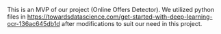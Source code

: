 This is an MVP of our project (Online Offers Detector). We utilized python files in https://towardsdatascience.com/get-started-with-deep-learning-ocr-136ac645db1d after modifications to suit our need in this project.
